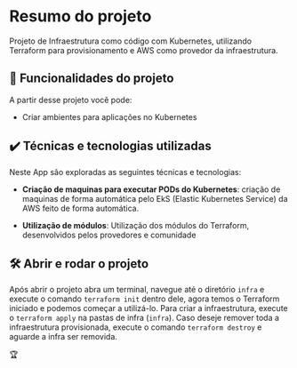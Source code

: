 
# Resumo do projeto



Projeto de Infraestrutura como código com Kubernetes, utilizando Terraform para provisionamento e AWS como provedor da infraestrutura.



## 🔨 Funcionalidades do projeto



A partir desse projeto você pode:


- Criar ambientes para aplicações no Kubernetes


## ✔️ Técnicas e tecnologias utilizadas



Neste App são exploradas as seguintes técnicas e tecnologias:



-  **Criação de maquinas para executar PODs do Kubernetes**: criação de maquinas de forma automática pelo EkS (Elastic Kubernetes Service) da AWS feito de forma automática.

-  **Utilização de módulos**: Utilização dos módulos do Terraform, desenvolvidos pelos provedores e comunidade




## 🛠️ Abrir e rodar o projeto


Após abrir o projeto abra um terminal, navegue até o diretório `infra` e execute o comando `terraform init` dentro dele, agora temos o Terraform iniciado e podemos começar a utilizá-lo. Para criar a infraestrutura, execute o `terraform apply` na pastas de infra (`infra`).
Caso deseje remover toda a infraestrutura provisionada, execute o comando `terraform destroy` e aguarde a infra ser removida.



🏆